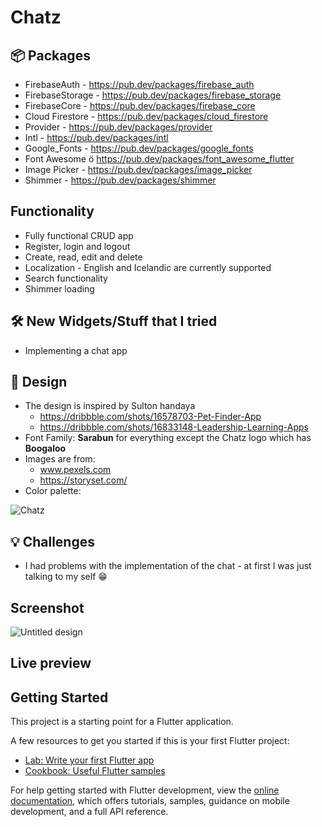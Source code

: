 # Chatz 

## :package: Packages
- FirebaseAuth - https://pub.dev/packages/firebase_auth
- FirebaseStorage - https://pub.dev/packages/firebase_storage
- FirebaseCore - https://pub.dev/packages/firebase_core
- Cloud Firestore - https://pub.dev/packages/cloud_firestore
- Provider - https://pub.dev/packages/provider
- Intl - https://pub.dev/packages/intl
- Google_Fonts - https://pub.dev/packages/google_fonts
- Font Awesome ö https://pub.dev/packages/font_awesome_flutter
- Image Picker - https://pub.dev/packages/image_picker
- Shimmer - https://pub.dev/packages/shimmer

## Functionality
- Fully functional CRUD app
- Register, login and logout
- Create, read, edit and delete
- Localization - English and Icelandic are currently supported 
- Search functionality
- Shimmer loading

## :hammer_and_wrench: New Widgets/Stuff that I tried
- Implementing a chat app

##  :art: Design
- The design is inspired by Sulton handaya 
  - https://dribbble.com/shots/16578703-Pet-Finder-App
  - https://dribbble.com/shots/16833148-Leadership-Learning-Apps
- Font Family: **Sarabun** for everything except the Chatz logo which has **Boogaloo**
- Images are from:
  - www.pexels.com
  - https://storyset.com/
- Color palette:

![Chatz](https://user-images.githubusercontent.com/44742460/184507211-1584fe61-63ae-494d-9956-5480d9aa8822.png)

## :bulb: Challenges
- I had problems with the implementation of the chat - at first I was just talking to my self :grin:

## Screenshot
![Untitled design](https://user-images.githubusercontent.com/44742460/184507347-dc3bd820-1924-4248-808c-920e3e18e4fc.png)

## Live preview

## Getting Started

This project is a starting point for a Flutter application.

A few resources to get you started if this is your first Flutter project:

- [Lab: Write your first Flutter app](https://docs.flutter.dev/get-started/codelab)
- [Cookbook: Useful Flutter samples](https://docs.flutter.dev/cookbook)

For help getting started with Flutter development, view the
[online documentation](https://docs.flutter.dev/), which offers tutorials,
samples, guidance on mobile development, and a full API reference.
